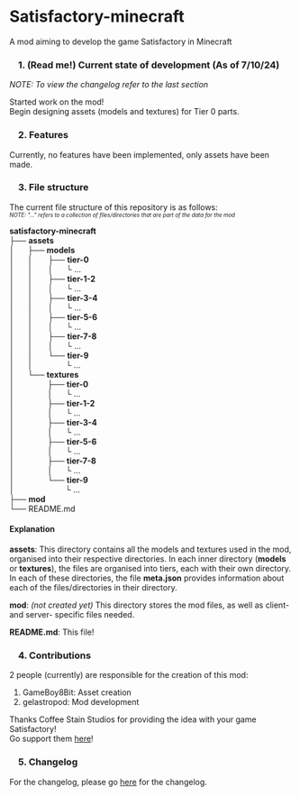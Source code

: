 # Satisfactory-minecraft
A mod aiming to develop the game Satisfactory in Minecraft

### &nbsp;&nbsp;&nbsp;&nbsp;1. (Read me!) Current state of development (As of 7/10/24)
*NOTE: To view the changelog refer to the last section*

Started work on the mod!  
Begin designing assets (models and textures) for Tier 0 parts.

### &nbsp;&nbsp;&nbsp;&nbsp;2. Features
Currently, no features have been implemented, only assets have been made.

### &nbsp;&nbsp;&nbsp;&nbsp;3. File structure
The current file structure of this repository is as follows:  
<sup><sub> *NOTE: "..." refers to a collection of files/directories that are part of the data for the mod* </sup></sub>
<!-- Tree structure characters: └├│─ -->
**satisfactory-minecraft**  
├── **assets**  
│&nbsp;&nbsp;&nbsp;&nbsp;&nbsp;&nbsp;├── **models**  
│&nbsp;&nbsp;&nbsp;&nbsp;&nbsp;&nbsp;│&nbsp;&nbsp;&nbsp;&nbsp;&nbsp;&nbsp;&nbsp;├── **tier-0**  
│&nbsp;&nbsp;&nbsp;&nbsp;&nbsp;&nbsp;│&nbsp;&nbsp;&nbsp;&nbsp;&nbsp;&nbsp;&nbsp;│&nbsp;&nbsp;&nbsp;&nbsp;&nbsp;&nbsp;└ ...  
│&nbsp;&nbsp;&nbsp;&nbsp;&nbsp;&nbsp;│&nbsp;&nbsp;&nbsp;&nbsp;&nbsp;&nbsp;&nbsp;├── **tier-1-2**  
│&nbsp;&nbsp;&nbsp;&nbsp;&nbsp;&nbsp;│&nbsp;&nbsp;&nbsp;&nbsp;&nbsp;&nbsp;&nbsp;│&nbsp;&nbsp;&nbsp;&nbsp;&nbsp;&nbsp;└ ...  
│&nbsp;&nbsp;&nbsp;&nbsp;&nbsp;&nbsp;│&nbsp;&nbsp;&nbsp;&nbsp;&nbsp;&nbsp;&nbsp;├── **tier-3-4**  
│&nbsp;&nbsp;&nbsp;&nbsp;&nbsp;&nbsp;│&nbsp;&nbsp;&nbsp;&nbsp;&nbsp;&nbsp;&nbsp;│&nbsp;&nbsp;&nbsp;&nbsp;&nbsp;&nbsp;└ ...  
│&nbsp;&nbsp;&nbsp;&nbsp;&nbsp;&nbsp;│&nbsp;&nbsp;&nbsp;&nbsp;&nbsp;&nbsp;&nbsp;├── **tier-5-6**  
│&nbsp;&nbsp;&nbsp;&nbsp;&nbsp;&nbsp;│&nbsp;&nbsp;&nbsp;&nbsp;&nbsp;&nbsp;&nbsp;│&nbsp;&nbsp;&nbsp;&nbsp;&nbsp;&nbsp;└ ...  
│&nbsp;&nbsp;&nbsp;&nbsp;&nbsp;&nbsp;│&nbsp;&nbsp;&nbsp;&nbsp;&nbsp;&nbsp;&nbsp;├── **tier-7-8**  
│&nbsp;&nbsp;&nbsp;&nbsp;&nbsp;&nbsp;│&nbsp;&nbsp;&nbsp;&nbsp;&nbsp;&nbsp;&nbsp;│&nbsp;&nbsp;&nbsp;&nbsp;&nbsp;&nbsp;└ ...  
│&nbsp;&nbsp;&nbsp;&nbsp;&nbsp;&nbsp;│&nbsp;&nbsp;&nbsp;&nbsp;&nbsp;&nbsp;&nbsp;└── **tier-9**  
│&nbsp;&nbsp;&nbsp;&nbsp;&nbsp;&nbsp;│&nbsp;&nbsp;&nbsp;&nbsp;&nbsp;&nbsp;&nbsp;&nbsp;&nbsp;&nbsp;&nbsp;&nbsp;&nbsp;&nbsp;&nbsp;└ ...  
│&nbsp;&nbsp;&nbsp;&nbsp;&nbsp;&nbsp;└── **textures**  
│&nbsp;&nbsp;&nbsp;&nbsp;&nbsp;&nbsp;&nbsp;&nbsp;&nbsp;&nbsp;&nbsp;&nbsp;&nbsp;&nbsp;&nbsp;├── **tier-0**  
│&nbsp;&nbsp;&nbsp;&nbsp;&nbsp;&nbsp;&nbsp;&nbsp;&nbsp;&nbsp;&nbsp;&nbsp;&nbsp;&nbsp;&nbsp;│&nbsp;&nbsp;&nbsp;&nbsp;&nbsp;&nbsp;└ ...  
│&nbsp;&nbsp;&nbsp;&nbsp;&nbsp;&nbsp;&nbsp;&nbsp;&nbsp;&nbsp;&nbsp;&nbsp;&nbsp;&nbsp;&nbsp;├── **tier-1-2**  
│&nbsp;&nbsp;&nbsp;&nbsp;&nbsp;&nbsp;&nbsp;&nbsp;&nbsp;&nbsp;&nbsp;&nbsp;&nbsp;&nbsp;&nbsp;│&nbsp;&nbsp;&nbsp;&nbsp;&nbsp;&nbsp;└ ...  
│&nbsp;&nbsp;&nbsp;&nbsp;&nbsp;&nbsp;&nbsp;&nbsp;&nbsp;&nbsp;&nbsp;&nbsp;&nbsp;&nbsp;&nbsp;├── **tier-3-4**  
│&nbsp;&nbsp;&nbsp;&nbsp;&nbsp;&nbsp;&nbsp;&nbsp;&nbsp;&nbsp;&nbsp;&nbsp;&nbsp;&nbsp;&nbsp;│&nbsp;&nbsp;&nbsp;&nbsp;&nbsp;&nbsp;└ ...  
│&nbsp;&nbsp;&nbsp;&nbsp;&nbsp;&nbsp;&nbsp;&nbsp;&nbsp;&nbsp;&nbsp;&nbsp;&nbsp;&nbsp;&nbsp;├── **tier-5-6**  
│&nbsp;&nbsp;&nbsp;&nbsp;&nbsp;&nbsp;&nbsp;&nbsp;&nbsp;&nbsp;&nbsp;&nbsp;&nbsp;&nbsp;&nbsp;│&nbsp;&nbsp;&nbsp;&nbsp;&nbsp;&nbsp;└ ...  
│&nbsp;&nbsp;&nbsp;&nbsp;&nbsp;&nbsp;&nbsp;&nbsp;&nbsp;&nbsp;&nbsp;&nbsp;&nbsp;&nbsp;&nbsp;├── **tier-7-8**  
│&nbsp;&nbsp;&nbsp;&nbsp;&nbsp;&nbsp;&nbsp;&nbsp;&nbsp;&nbsp;&nbsp;&nbsp;&nbsp;&nbsp;&nbsp;│&nbsp;&nbsp;&nbsp;&nbsp;&nbsp;&nbsp;└ ...  
│&nbsp;&nbsp;&nbsp;&nbsp;&nbsp;&nbsp;&nbsp;&nbsp;&nbsp;&nbsp;&nbsp;&nbsp;&nbsp;&nbsp;&nbsp;└── **tier-9**  
│&nbsp;&nbsp;&nbsp;&nbsp;&nbsp;&nbsp;&nbsp;&nbsp;&nbsp;&nbsp;&nbsp;&nbsp;&nbsp;&nbsp;&nbsp;&nbsp;&nbsp;&nbsp;&nbsp;&nbsp;&nbsp;&nbsp;&nbsp;└ ...  
├── **mod**  
└── README.md  

#### Explanation
**assets**: This directory contains all the models and textures used in the mod, organised into their respective directories. In each inner directory (**models** or **textures**), the files are organised into tiers, each with their own directory. In each of these directories, the file **meta.json** provides information about each of the files/directories in their directory.

**mod**: *(not created yet)* This directory stores the mod files, as well as client- and server- specific files needed.

**README.md**: This file!

### &nbsp;&nbsp;&nbsp;&nbsp;4. Contributions
2 people (currently) are responsible for the creation of this mod:  
1. GameBoy8Bit: Asset creation
2. gelastropod: Mod development

Thanks Coffee Stain Studios for providing the idea with your game Satisfactory!  
Go support them [here](https://www.satisfactorygame.com/)!

### &nbsp;&nbsp;&nbsp;&nbsp;5. Changelog
For the changelog, please go [here](https://gelastropod.github.io/satisfactory-minecraft/changelog.html) for the changelog.
